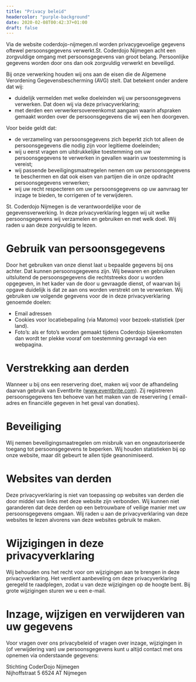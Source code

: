 ```yaml
---
title: "Privacy beleid"
headercolor: "purple-background"
date: 2020-02-08T00:42:37+01:00
draft: false
---
```


Via de website coderdojo-nijmegen.nl worden privacygevoelige gegevens oftewel persoonsgegevens verwerkt.St. Coderdojo
Nijmegen acht een zorgvuldige omgang met persoonsgegevens van groot belang. Persoonlijke gegevens worden door ons dan
ook zorgvuldig verwerkt en beveiligd.

Bij onze verwerking houden wij ons aan de eisen die de Algemene Verordening Gegevensbescherming (AVG) stelt. Dat
betekent onder andere dat wij:

* duidelijk vermelden met welke doeleinden wij uw persoonsgegevens verwerken. Dat doen wij via deze privacyverklaring;
* met derden een verwerkersovereenkomst aangaan waarin afspraken gemaakt worden over de persoonsgegevens die wij een hen
  doorgeven.

Voor beide geldt dat:

* de verzameling van persoonsgegevens zich beperkt zich tot alleen de persoonsgegevens die nodig zijn voor legitieme
  doeleinden;
* wij u eerst vragen om uitdrukkelijke toestemming om uw persoonsgegevens te verwerken in gevallen waarin uw toestemming
  is vereist;
* wij passende beveiligingsmaatregelen nemen om uw persoonsgegevens te beschermen en dat ook eisen van partijen die in
  onze opdracht persoonsgegevens verwerken;
* wij uw recht respecteren om uw persoonsgegevens op uw aanvraag ter inzage te bieden, te corrigeren of te verwijderen.

St. Coderdojo Nijmegen is de verantwoordelijke voor de gegevensverwerking. In deze privacyverklaring leggen wij uit
welke persoonsgegevens wij verzamelen en gebruiken en met welk doel. Wij raden u aan deze zorgvuldig te lezen.

# Gebruik van persoonsgegevens

Door het gebruiken van onze dienst laat u bepaalde gegevens bij ons achter. Dat kunnen persoonsgegevens zijn. Wij
bewaren en gebruiken uitsluitend de persoonsgegevens die rechtstreeks door u worden opgegeven, in het kader van de door
u gevraagde dienst, of waarvan bij opgave duidelijk is dat ze aan ons worden verstrekt om te verwerken. Wij gebruiken uw
volgende gegevens voor de in deze privacyverklaring genoemde doelen:

* Email adressen
* Cookies voor locatiebepaling (via Matomo) voor bezoek-statistiek (per land).
* Foto’s: als er foto’s worden gemaakt tijdens Coderdojo bijeenkomsten dan wordt ter plekke vooraf om toestemming
  gevraagd via een webpagina.

# Verstrekking aan derden

Wanneer u bij ons een reservering doet, maken wij voor de afhandeling daarvan gebruik van
Eventbrite (www.eventbrite.com). Zij registreren persoonsgegevens ten behoeve van het maken van de reservering (
email-adres en financiële gegeven in het geval van donaties).

# Beveiliging

Wij nemen beveiligingsmaatregelen om misbruik van en ongeautoriseerde toegang tot persoonsgegevens te beperken. Wij
houden statistieken bij op onze website, maar dit gebeurt te allen tijde geanonimiseerd.

# Websites van derden

Deze privacyverklaring is niet van toepassing op websites van derden die door middel van links met deze website zijn
verbonden. Wij kunnen niet garanderen dat deze derden op een betrouwbare of veilige manier met uw persoonsgegevens
omgaan. Wij raden u aan de privacyverklaring van deze websites te lezen alvorens van deze websites gebruik te maken.

# Wijzigingen in deze privacyverklaring

Wij behouden ons het recht voor om wijzigingen aan te brengen in deze privacyverklaring. Het verdient aanbeveling om
deze privacyverklaring geregeld te raadplegen, zodat u van deze wijzigingen op de hoogte bent. Bij grote wijzigingen
sturen we u een e-mail.

# Inzage, wijzigen en verwijderen van uw gegevens

Voor vragen over ons privacybeleid of vragen over inzage, wijzigingen in (of verwijdering van) uw persoonsgegevens
kunt u altijd contact met ons opnemen via onderstaande gegevens:

Stichting CoderDojo Nijmegen  
Nijhoffstraat 5
6524 AT Nijmegen  
